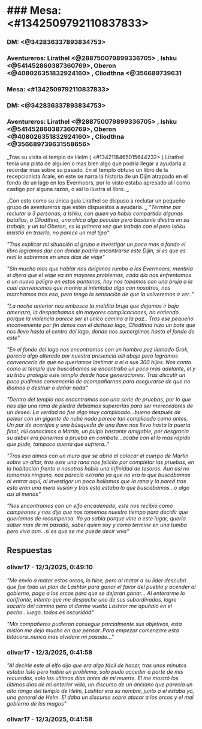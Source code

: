 # ### Mesa: <#1342509792110837833> 
### DM: <@342836337893834753>  
### Aventureros: Lirathel <@288750079899336705> , Ishku <@541452860387360769>, Oberon <@408026351832924160> , Cliodthna <@356689739631

### Mesa: <#1342509792110837833> 
### DM: <@342836337893834753>  
### Aventureros: Lirathel <@288750079899336705> , Ishku <@541452860387360769>, Oberon <@408026351832924160> , Cliodthna <@356689739631558656>  

_Tras su visita el templo de Helm ( <#1342118465015644232> ) Lirathel tenia una pista de alguien o mas bien algo que podría llegar a ayudarla a recordar mas sobre su pasado. En el templo obtuvo un libro de la recepcionista Arale, en este se narra la historia de un Dijin atrapado en el fondo de un lago en los Evermoors, por lo visto estaba apresado allí como castigo por alguna razón, o así lo ilustra el libro. _

_Con esto como su única guía Lirathel se dispuso a reclutar un pequeño grupo de aventureros que estén dispuestos a ayudarla. _ _"Termine por reclutar a 3 personas, a Ishku, con quien ya había compartido algunas batallas, a Cliodthna, una chica algo peculiar pero bastante diestra en su trabajo, y un tal Oberon, es la primera vez que trabajo con el pero Ishku insistió en traerlo, no parece un mal tipo"_  

_"Tras explicar mi situación al grupo e investigar un poco mas a fondo el libro logramos dar con donde podría encontrarse este Dijin, si es que es real lo sabremos en unos días de viaje"_ 

_"Sin mucho mas que hablar nos dirigimos rumbo a los Evermoors, mentiría si dijera que el viaje va sin mayores problemas, cada día nos enfrentamos a un nuevo peligro en estos pantanos, hoy nos topamos con una bruja a la cual convencimos que moriría si intentaba algo con nosotros, nos marchamos tras eso, pero tengo la sensación de que la volveremos a ver.."_        

_"La noche anterior nos embosco la maldita bruja que dejamos ir bajo amenaza, la despachamos sin mayores complicaciones, no entiendo porque la violencia parece ser el único camino a la paz.. Tras ese pequeño inconveniente por fin dimos con el dichoso lago, Cliodthna hizo un bote que nos llevo hasta el centro del lago, donde nos sumergimos hasta el fondo de este"_ 

_"En el fondo del lago nos encontramos con un hombre pez llamado Grok, parecía algo alterado por nuestra presencia allí abajo pero logramos convencerlo de que no queríamos lastimar a el o sus 300 hijos. Nos conto como el templo que buscábamos se encontraba un poco mas adelante, el y su tribu protegía este templo desde hace generaciones. Tras discutir un poco pudimos convencerlo de acompañarnos para asegurarse de que no íbamos a destruir o dañar nada"_ 

_"Dentro del templo nos encontramos con una serie de pruebas, por lo que nos dijo una rana de piedra debíamos superarlas para ser merecedores de un deseo. La verdad no fue algo muy complicado...bueno después de pelear con un gigante de nube nada parece tan complicado como antes. Un par de acertijos y una búsqueda de una llave nos llevo hasta la puerta final, allí conocimos a Martín, un pulpo bastante amigable, por desgracia su deber era ponernos a prueba en combate...acabe con el lo mas rápido que pude, tampoco quería que sufriera.."_ 

_"Tras eso dimos con un muro que se abrió al colocar el cuerpo de Martín sobre un altar, tras este una rana nos felicito por completar las pruebas, en la habitación frente a nosotros había una infinidad de tesoros. Aun asi no tomamos ninguno, nos pareció extraño ya que no era lo que buscábamos al entrar aquí, al investigar un poco hallamos que la rana y la pared tras esta eran una mera ilusión y tras esta estaba lo que buscábamos...o algo así al menos"_   

_"Nos encontramos con un elfo encadenado, este nos recibió como campeones y nos dijo que nos tomemos nuestro tiempo para decidir que queríamos de recompensa. Yo ya sabia porque vine a este lugar, quería saber mas de mi pasado, saber quien soy y como termine en una tumba pero viva aun...si es que se me puede decir viva"_

## Respuestas

### olivar17 - 12/3/2025, 0:49:10

_"Me envio a matar estos orcos, lo hice, pero al matar a su lider descubri que fue todo un plan de Lashtor para ganar el favor del pueblo y acender al gobierno, pago a los orcos para que se dejaran ganar... Al enterarme lo confronte, intento que me despache uno de sus subordinados, logre sacarlo del camino pero al darme vuelta Lashtor me apuñalo en el pecho...luego..todos es oscuridad"_ 

_"Mis compañeros pudieron conseguir parcialmente sus objetivos, esta misión me dejo mucho en que pensar..Para empezar comenzare esta bitácora..nunca mas olvidare mi pasado..."_

### olivar17 - 12/3/2025, 0:41:58

_"Al decirle este al elfo dijo que era algo fácil de hacer, tras unos minutos estaba listo pero había un problema, solo pudo acceder a parte de mis recuerdos, solo los ultimos dias antes de mi muerte. El me mostró los últimos días de mi anterior vida, un discurso de un anciano que parecia un alto rango del templo de Helm, Lashtor era su nombre, junto a el estaba yo, una general de Helm. El daba un discurso sobre atacar a los orcos y el mal gobierno de los magos"_

### olivar17 - 12/3/2025, 0:41:58



